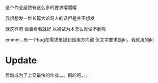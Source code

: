 这个作业居然有这么多的要求嘤嘤嘤

我很想发一堆长篇大论骂人的话但是并不想发

就这样吧 做着看看就好 以被试为本怎么就做不到呢

emmm...有一个bug在需求里提到是用方向键 但文字要求是jkl，我就用的jkl

# Update

居然成为了上交最快的作业。。。假的吧。。。